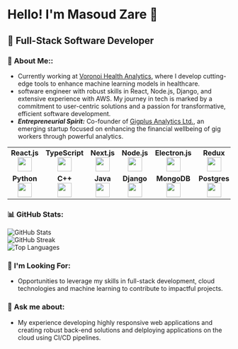 # Hello! I'm Masoud Zare 👋

## 🌟 Full-Stack Software Developer

### 🚀 **About Me:**:
- Currently working at [Voronoi Health Analytics](https://www.voronoihealthanalytics.com/), where I develop cutting-edge tools to enhance machine learning models in healthcare.
- software engineer with robust skills in React, Node.js, Django, and extensive experience with AWS. My journey in tech is marked by a commitment to user-centric solutions and a passion for transformative, efficient software development.
- ***Entrepreneurial Spirit:*** Co-founder of [Gigplus Analytics Ltd.](https://thegigplus.com/home), an emerging startup focused on enhancing the financial wellbeing of gig workers through powerful analytics.

<table width="320px">
    <tbody>
        <tr valign="top">
            <td width="80px" align="center">
            <span><strong>React.js</strong></span><br>
            <img height="32px" src="https://cdn.jsdelivr.net/gh/devicons/devicon/icons/react/react-original.svg">
            </td>
            <td width="80px" align="center">
            <span><strong>TypeScript</strong></span><br>
            <img height="32px" src="https://cdn.jsdelivr.net/gh/devicons/devicon/icons/typescript/typescript-original.svg">
            </td>
            <td width="80px" align="center">
            <span><strong>Next.js</strong></span><br>
            <img height="32px" src="https://cdn.jsdelivr.net/gh/devicons/devicon/icons/nextjs/nextjs-original.svg">
            </td>
            <td width="80px" align="center">
            <span><strong>Node.js</strong></span><br>
            <img height="32" src="https://cdn.jsdelivr.net/gh/devicons/devicon/icons/nodejs/nodejs-original.svg">
            </td>
            <td width="80px" align="center">
            <span><strong>Electron.js</strong></span><br>
            <img height="32" src="https://cdn.jsdelivr.net/gh/devicons/devicon/icons/electron/electron-original.svg">
            </td>
            <td width="80px" align="center">
            <span><strong>Redux</strong></span><br>
            <img height="32px" src="https://cdn.jsdelivr.net/gh/devicons/devicon/icons/redux/redux-original.svg">
            </td>
            <td width="80px" align="center">
            <span><strong>Nginx</strong></span><br>
            <img height="32px" src="https://cdn.jsdelivr.net/gh/devicons/devicon/icons/nginx/nginx-original.svg">
            </td>
            <td width="80px" align="center">
            <span><strong>Webpack</strong></span><br>
            <img height="32px" src="https://cdn.jsdelivr.net/gh/devicons/devicon/icons/webpack/webpack-original.svg">
            </td>
            <td width="80px" align="center">
            <span><strong>HTML5</strong></span><br>
            <img height="32" src="https://cdn.jsdelivr.net/gh/devicons/devicon/icons/html5/html5-original.svg">
            </td>
            <td width="80px" align="center">
            <span><strong>CSS3</strong></span><br>
            <img height="32px" src="https://cdn.jsdelivr.net/gh/devicons/devicon/icons/css3/css3-original.svg">
            </td>
            <td width="80px" align="center">
            <span><strong>Figma</strong></span><br>
            <img height="32" src="https://cdn.jsdelivr.net/gh/devicons/devicon/icons/figma/figma-original.svg">
            </td>
        </tr>
        <tr valign="top">
            <td width="80px" align="center">
            <span><strong>Python</strong></span><br>
            <img height="32px" src="https://cdn.jsdelivr.net/gh/devicons/devicon/icons/python/python-original.svg">
            </td>
            <td width="80px" align="center">
            <span><strong>C++</strong></span><br>
            <img height="32" src="https://cdn.jsdelivr.net/gh/devicons/devicon/icons/cplusplus/cplusplus-original.svg">
            </td>
            <td width="80px" align="center">
            <span><strong>Java</strong></span><br>
            <img height="32" src="https://cdn.jsdelivr.net/gh/devicons/devicon/icons/java/java-original.svg">
            </td>
            <td width="80px" align="center">
            <span><strong>Django</strong></span><br>
            <img height="32" src="https://cdn.jsdelivr.net/gh/devicons/devicon/icons/django/django-plain-wordmark.svg">
            </td>
            <td width="80px" align="center">
            <span><strong>MongoDB</strong></span><br>
            <img height="32" src="https://cdn.jsdelivr.net/gh/devicons/devicon/icons/mongodb/mongodb-original.svg">
            </td>
            <td width="80px" align="center">
            <span><strong>Postgres</strong></span><br>
            <img height="32" src="https://cdn.jsdelivr.net/gh/devicons/devicon/icons/postgresql/postgresql-original.svg">
            </td>
            <td width="80px" align="center">
            <span><strong>AWS</strong></span><br>
            <img height="32" src="https://cdn.jsdelivr.net/gh/devicons/devicon/icons/amazonwebservices/amazonwebservices-original-wordmark.svg">
            </td>
            <td width="80px" align="center">
            <span><strong>Firebase</strong></span><br>
            <img height="32" src="https://cdn.jsdelivr.net/gh/devicons/devicon/icons/firebase/firebase-original.svg">
            </td>
            <td width="80px" align="center">
            <span><strong>Docker</strong></span><br>
            <img height="32" src="https://cdn.jsdelivr.net/gh/devicons/devicon/icons/docker/docker-original.svg">
            </td>
            <td width="80px" align="center">
            <span><strong>git</strong></span><br>
            <img height="32px" src="https://cdn.jsdelivr.net/gh/devicons/devicon/icons/git/git-plain.svg">
            </td>
            <td width="80px" align="center">
            <span><strong>GitHub</strong></span><br>
            <img height="32px" src="https://cdn.jsdelivr.net/gh/devicons/devicon/icons/github/github-original.svg">
        </tr>
    </tbody>
</table>

### 📊 **GitHub Stats:**

![GitHub Stats](https://github-readme-stats.vercel.app/api?username=masoudz88&show_icons=true&theme=dark&hide_border=true&include_all_commits=true&count_private=true)
<br/>
![GitHub Streak](https://github-readme-streak-stats.herokuapp.com/?user=masoudz88&theme=dark&hide_border=true)
<br/>
![Top Languages](https://github-readme-stats.vercel.app/api/top-langs/?username=masoudz88&theme=dark&hide_border=true&layout=compact)

### 🤔 **I'm Looking For:**
- Opportunities to leverage my skills in full-stack development, cloud technologies and machine learning to contribute to impactful projects.

### 💬 **Ask me about:**
- My experience developing highly responsive web applications and creating robust back-end solutions and delploying applications on the cloud using CI/CD pipelines.

